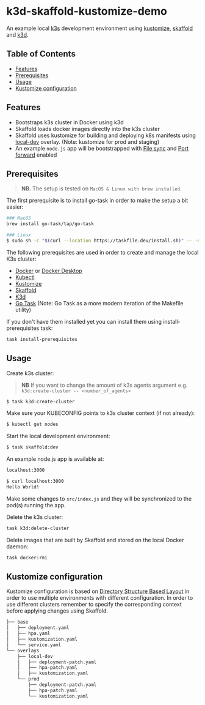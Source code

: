 # k3d-skaffold-kustomize-demo 

An example local [k3s](https://github.com/rancher/k3s) development environment using [kustomize](https://github.com/kubernetes-sigs/kustomize), [skaffold](https://github.com/GoogleContainerTools/skaffold) and [k3d](https://github.com/rancher/k3d). 

<!-- TABLE OF CONTENTS -->
## Table of Contents

* [Features](#features)
* [Prerequisites](#prerequisites)
* [Usage](#usage)
* [Kustomize configuration](#kustomize-configuration)


<!-- FEATURES -->
## Features
- Bootstraps k3s cluster in Docker using k3d
- Skaffold loads docker images directly into the k3s cluster
- Skaffold uses kustomize for building and deploying k8s manifests using [local-dev](#kustomize-directory-structure-based-layout) overlay. (Note: kustomize for prod and staging)
- An example `node.js` app will be bootstrapped with [File sync](https://skaffold.dev/docs/pipeline-stages/filesync/) and [Port forward](https://skaffold.dev/docs/pipeline-stages/port-forwarding/) enabled

<!-- PREREQUISITES -->
## Prerequisites
> **NB.** The setup is tested on `MacOS & Linux with brew installed`.

The first prerequisite is to install go-task in order to make the setup a bit easier:

```sh
### MacOS
brew install go-task/tap/go-task

### Linux
$ sudo sh -c "$(curl --location https://taskfile.dev/install.sh)" -- -d -b /usr/local/bin
```

The following prerequisites are used in order to create and manage the local K3s cluster:

- [Docker](https://docs.docker.com/engine/install/ubuntu/) or [Docker Desktop](https://docs.docker.com/get-docker/)
- [Kubectl](https://kubernetes.io/docs/tasks/tools/install-kubectl/)
- [Kustomize](https://kubectl.docs.kubernetes.io/installation/kustomize/)
- [Skaffold](https://skaffold.dev/docs/getting-started/#installing-skaffold)
- [K3d](https://github.com/rancher/k3d)
- [Go Task](https://taskfile.dev/installation) (Note: Go Task as a more modern iteration of the Makefile utility)

If you don't have them installed yet you can install them using install-prerequisites task:

```sh
task install-prerequisites
```

<!-- USAGE -->
## Usage
Create k3s cluster:
> **NB** If you want to change the amount of k3s agents argument e.g. `k3d:create-cluster -- <number_of_agents>`
```sh
$ task k3d:create-cluster
```
Make sure your KUBECONFIG points to k3s cluster context (if not already):
```sh
$ kubectl get nodes
```
Start the local development environment:
```sh
$ task skaffold:dev
```
An example node.js app is available at:
```sh
localhost:3000

$ curl localhost:3000
Hello World!
```
Make some changes to `src/index.js` and they will be synchronized to the pod(s) running the app.

Delete the k3s cluster:
```sh
task k3d:delete-cluster
```
Delete images that are built by Skaffold and stored on the local Docker daemon:
```sh
task docker:rmi
```

<!-- KUSTOMIZE CONFIGURATION -->
## Kustomize configuration
Kustomize configuration is based on [Directory Structure Based Layout](https://kubectl.docs.kubernetes.io/pages/app_composition_and_deployment/structure_directories.html) in order to use multiple environments with different configuration. In order to use different clusters remember to specify the corresponding context before applying changes using Skaffold.
```sh
├── base
│   ├── deployment.yaml
│   ├── hpa.yaml
│   ├── kustomization.yaml
│   └── service.yaml
└── overlays
    ├── local-dev
    │   ├── deployment-patch.yaml
    │   ├── hpa-patch.yaml
    │   ├── kustomization.yaml
    └── prod
        ├── deployment-patch.yaml
        ├── hpa-patch.yaml
        └── kustomization.yaml
```
